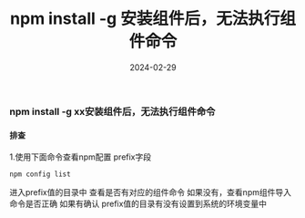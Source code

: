 ﻿---
  title: npm install -g 安装组件后，无法执行组件命令
  date: 2024-02-29 
  categories: 前端 
  tags: [npm,前端,问题] 
---
### npm install -g xx安装组件后，无法执行组件命令

#### 排查
1.使用下面命令查看npm配置 prefix字段
```
npm config list
```
进入prefix值的目录中
查看是否有对应的组件命令
如果没有，查看npm组件导入命令是否正确
如果有确认 prefix值的目录有没有设置到系统的环境变量中










